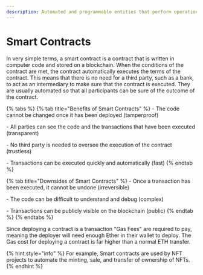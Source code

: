 ```yaml
---
description: Automated and programmable entities that perform operations on a blockchain.
---
```


# Smart Contracts

In very simple terms, a smart contract is a contract that is written in computer code and stored on a blockchain. When the conditions of the contract are met, the contract automatically executes the terms of the contract. This means that there is no need for a third party, such as a bank, to act as an intermediary to make sure that the contract is executed. They are usually automated so that all participants can be sure of the outcome of the contract.

{% tabs %}
{% tab title="Benefits of Smart Contracts" %}
\- The code cannot be changed once it has been deployed (tamperproof)

\- All parties can see the code and the transactions that have been executed (transparent)

\- No third party is needed to oversee the execution of the contract (trustless)

\- Transactions can be executed quickly and automatically (fast)
{% endtab %}

{% tab title="Downsides of Smart Contracts" %}
\- Once a transaction has been executed, it cannot be undone (irreversible)

\- The code can be difficult to understand and debug (complex)

\- Transactions can be publicly visible on the blockchain (public)
{% endtab %}
{% endtabs %}

Since deploying a contract is a transaction "Gas Fees" are required to pay, meaning the deployer will need enough Ether in their wallet to deploy. The Gas cost for deploying a contract is far higher than a normal ETH transfer.

{% hint style="info" %}
For example, Smart contracts are used by NFT projects to automate the minting, sale, and transfer of ownership of NFTs.
{% endhint %}
